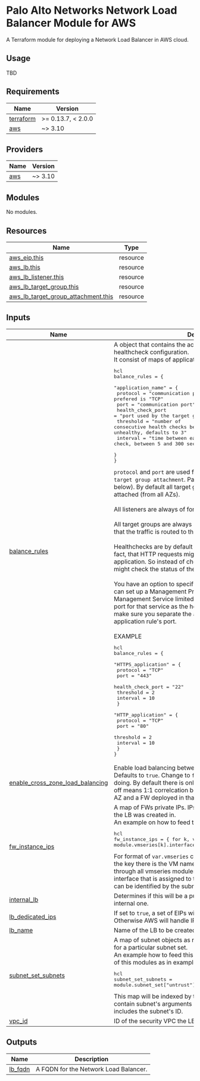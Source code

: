 # Palo Alto Networks Network Load Balancer Module for AWS

A Terraform module for deploying a Network Load Balancer in AWS cloud.

## Usage

<!-- For example usage, please refer to the [Examples](https://github.com/PaloAltoNetworks/terraform-aws-vmseries-modules/tree/develop/examples) directory. -->
TBD

<!-- BEGINNING OF PRE-COMMIT-TERRAFORM DOCS HOOK -->
## Requirements

| Name | Version |
|------|---------|
| <a name="requirement_terraform"></a> [terraform](#requirement\_terraform) | >= 0.13.7, < 2.0.0 |
| <a name="requirement_aws"></a> [aws](#requirement\_aws) | ~> 3.10 |

## Providers

| Name | Version |
|------|---------|
| <a name="provider_aws"></a> [aws](#provider\_aws) | ~> 3.10 |

## Modules

No modules.

## Resources

| Name | Type |
|------|------|
| [aws_eip.this](https://registry.terraform.io/providers/hashicorp/aws/latest/docs/resources/eip) | resource |
| [aws_lb.this](https://registry.terraform.io/providers/hashicorp/aws/latest/docs/resources/lb) | resource |
| [aws_lb_listener.this](https://registry.terraform.io/providers/hashicorp/aws/latest/docs/resources/lb_listener) | resource |
| [aws_lb_target_group.this](https://registry.terraform.io/providers/hashicorp/aws/latest/docs/resources/lb_target_group) | resource |
| [aws_lb_target_group_attachment.this](https://registry.terraform.io/providers/hashicorp/aws/latest/docs/resources/lb_target_group_attachment) | resource |

## Inputs

| Name | Description | Type | Default | Required |
|------|-------------|------|---------|:--------:|
| <a name="input_balance_rules"></a> [balance\_rules](#input\_balance\_rules) | A object that contains the actual listener, target group and healthcheck configuration. <br>It consist of maps of applications like follows (for NLB - layer 4):<pre>hcl<br>balance_rules = {<br>  "application_name" = {<br>    protocol            = "communication protocol, for NLB prefered is "TCP"<br>    port                = "communication port"<br>    health_check_port   = "port used by the target group healthcheck"<br>    threshold           = "number of consecutive health checks before considering target healthy or unhealthy, defaults to 3"<br>    interval            = "time between each health check, between 5 and 300 seconds, defaults to 30s"<br>  }<br>}</pre>`protocol` and `port` are used for `listener`, `target group` and `target group attachment`. Partially also for health checks (see below). By default all target group have all available FW attached (from all AZs).<br><br>All listeners are always of forward action.<br><br>All target groups are always set to `ip`. This way we make sure that the traffic is routed to the correct interface.<br><br>Healthchecks are by default of type TCP. Reason for that is the fact, that HTTP requests might flow through the FW to the actual application. So instead of checking the status of the FW we might check the status of the application.<br><br>You have an option to specify a health check port. This way you can set up a Management Profile with an Administrative Management Service limited only to NLBs private IPs and use a port for that service as the health check port. This way you make sure you separate the actual health check from the application rule's port.<br><br>EXAMPLE<pre>hcl<br>balance_rules = {<br>  "HTTPS_application" = {<br>    protocol          = "TCP"<br>    port              = "443"<br>    health_check_port = "22"<br>    threshold         = 2<br>    interval          = 10<br>  }<br>  "HTTP_application" = {<br>    protocol            = "TCP"<br>    port                = "80"<br>    threshold           = 2<br>    interval            = 10<br>  }<br>}</pre> | `any` | n/a | yes |
| <a name="input_enable_cross_zone_load_balancing"></a> [enable\_cross\_zone\_load\_balancing](#input\_enable\_cross\_zone\_load\_balancing) | Enable load balancing between instances in different AZs. Defaults to `true`. Change to `false` only if you know what you're doing. By default there is only one FW in each AZ. Turning this off means 1:1 correlcation between a public IP assigned to an AZ and a FW deployed in that AZ. | `bool` | `true` | no |
| <a name="input_fw_instance_ips"></a> [fw\_instance\_ips](#input\_fw\_instance\_ips) | A map of FWs private IPs. IPs should be from the subnet set that the LB was created in.<br>An example on how to feed this variable with data:<pre>hcl<br>fw_instance_ips = { for k, v in var.vmseries : k => module.vmseries[k].interfaces["untrust"].private_ip }</pre>For format of `var.vmseries` check the `vmseries` module. Basically the key there is the VM name. By using that keys we can loop through all vmseries modules and take private IP from the interface that is assigned to the subnet we require. The subnet can be identified by the subnet set name (like above). | `any` | n/a | yes |
| <a name="input_internal_lb"></a> [internal\_lb](#input\_internal\_lb) | Determines if this will be a public facing LB (default) or an internal one. | `bool` | `false` | no |
| <a name="input_lb_dedicated_ips"></a> [lb\_dedicated\_ips](#input\_lb\_dedicated\_ips) | If set to `true`, a set of EIPs will be created for each zone/subnet. Otherwise AWS will handle IP management. Defaults to `false`. | `bool` | `false` | no |
| <a name="input_lb_name"></a> [lb\_name](#input\_lb\_name) | Name of the LB to be created | `string` | n/a | yes |
| <a name="input_subnet_set_subnets"></a> [subnet\_set\_subnets](#input\_subnet\_set\_subnets) | A map of subnet objects as returned by the `subnet_set` module for a particular subnet set. <br>An example how to feed this variable with data (assuming usage of this modules as in examples and a subnet set named *untrust*):<pre>hcl<br>subnet_set_subnets   = module.subnet_set["untrust"].subnets</pre>This map will be indexed by the subnet name and value will contain subnet's arguments as returned by terraform. This includes the subnet's ID. | `any` | n/a | yes |
| <a name="input_vpc_id"></a> [vpc\_id](#input\_vpc\_id) | ID of the security VPC the LB should be created in. | `any` | n/a | yes |

## Outputs

| Name | Description |
|------|-------------|
| <a name="output_lb_fqdn"></a> [lb\_fqdn](#output\_lb\_fqdn) | A FQDN for the Network Load Balancer. |
<!-- END OF PRE-COMMIT-TERRAFORM DOCS HOOK -->